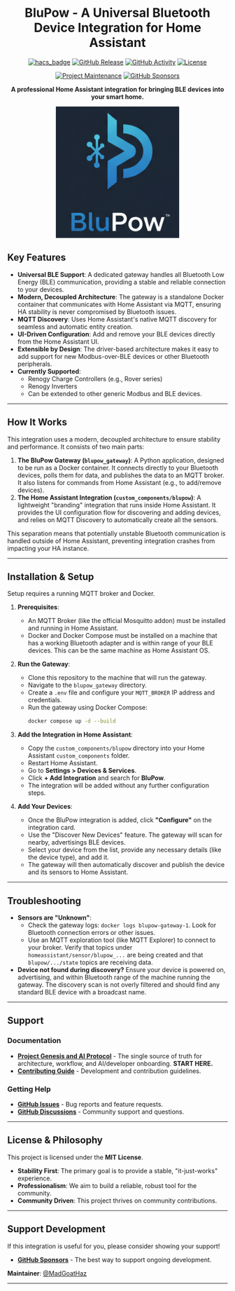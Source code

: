 <div align="center">

# BluPow - A Universal Bluetooth Device Integration for Home Assistant

</div>

<div align="center">

[![hacs_badge](https://img.shields.io/badge/HACS-Default-orange.svg)](https://github.com/hacs/integration)
[![GitHub Release][releases-shield]][releases]
[![GitHub Activity][commits-shield]][commits]
[![License][license-shield]](LICENSE)

[![Project Maintenance][maintenance-shield]][maintenance-url]
[![GitHub Sponsors][sponsors-shield]][sponsors]

**A professional Home Assistant integration for bringing BLE devices into your smart home.**

</div>

<div align="center">
<img src="BluPow.png" alt="BluPow Integration" width="300"/>
</div>

## Key Features

-   **Universal BLE Support**: A dedicated gateway handles all Bluetooth Low Energy (BLE) communication, providing a stable and reliable connection to your devices.
-   **Modern, Decoupled Architecture**: The gateway is a standalone Docker container that communicates with Home Assistant via MQTT, ensuring HA stability is never compromised by Bluetooth issues.
-   **MQTT Discovery**: Uses Home Assistant's native MQTT discovery for seamless and automatic entity creation.
-   **UI-Driven Configuration**: Add and remove your BLE devices directly from the Home Assistant UI.
-   **Extensible by Design**: The driver-based architecture makes it easy to add support for new Modbus-over-BLE devices or other Bluetooth peripherals.
-   **Currently Supported**:
    -   Renogy Charge Controllers (e.g., Rover series)
    -   Renogy Inverters
    -   Can be extended to other generic Modbus and BLE devices.

---

## How It Works

This integration uses a modern, decoupled architecture to ensure stability and performance. It consists of two main parts:

1.  **The BluPow Gateway (`blupow_gateway`)**: A Python application, designed to be run as a Docker container. It connects directly to your Bluetooth devices, polls them for data, and publishes the data to an MQTT broker. It also listens for commands from Home Assistant (e.g., to add/remove devices).
2.  **The Home Assistant Integration (`custom_components/blupow`)**: A lightweight "branding" integration that runs inside Home Assistant. It provides the UI configuration flow for discovering and adding devices, and relies on MQTT Discovery to automatically create all the sensors.

This separation means that potentially unstable Bluetooth communication is handled outside of Home Assistant, preventing integration crashes from impacting your HA instance.

---

## Installation & Setup

Setup requires a running MQTT broker and Docker.

1.  **Prerequisites**:
    *   An MQTT Broker (like the official Mosquitto addon) must be installed and running in Home Assistant.
    *   Docker and Docker Compose must be installed on a machine that has a working Bluetooth adapter and is within range of your BLE devices. This can be the same machine as Home Assistant OS.

2.  **Run the Gateway**:
    *   Clone this repository to the machine that will run the gateway.
    *   Navigate to the `blupow_gateway` directory.
    *   Create a `.env` file and configure your `MQTT_BROKER` IP address and credentials.
    *   Run the gateway using Docker Compose:
        ```bash
        docker compose up -d --build
        ```

3.  **Add the Integration in Home Assistant**:
    *   Copy the `custom_components/blupow` directory into your Home Assistant `custom_components` folder.
    *   Restart Home Assistant.
    *   Go to **Settings > Devices & Services**.
    *   Click **+ Add Integration** and search for **BluPow**.
    *   The integration will be added without any further configuration steps.

4.  **Add Your Devices**:
    *   Once the BluPow integration is added, click **"Configure"** on the integration card.
    *   Use the "Discover New Devices" feature. The gateway will scan for nearby, advertisings BLE devices.
    *   Select your device from the list, provide any necessary details (like the device type), and add it.
    *   The gateway will then automatically discover and publish the device and its sensors to Home Assistant.

---

## Troubleshooting

-   **Sensors are "Unknown"**:
    *   Check the gateway logs: `docker logs blupow-gateway-1`. Look for Bluetooth connection errors or other issues.
    *   Use an MQTT exploration tool (like MQTT Explorer) to connect to your broker. Verify that topics under `homeassistant/sensor/blupow_...` are being created and that `blupow/.../state` topics are receiving data.
-   **Device not found during discovery?** Ensure your device is powered on, advertising, and within Bluetooth range of the machine running the gateway. The discovery scan is not overly filtered and should find any standard BLE device with a broadcast name.

---

## Support

### Documentation
- **[Project Genesis and AI Protocol](docs/PROJECT_GENESIS_AND_AI_PROTOCOL.md)** - The single source of truth for architecture, workflow, and AI/developer onboarding. **START HERE.**
- **[Contributing Guide](docs/CONTRIBUTING.md)** - Development and contribution guidelines.

### Getting Help
- **[GitHub Issues](https://github.com/MadGoatHaz/blupow/issues)** - Bug reports and feature requests.
- **[GitHub Discussions](https://github.com/MadGoatHaz/blupow/discussions)** - Community support and questions.

---

## License & Philosophy

This project is licensed under the **MIT License**.

-   **Stability First**: The primary goal is to provide a stable, "it-just-works" experience.
-   **Professionalism**: We aim to build a reliable, robust tool for the community.
-   **Community Driven**: This project thrives on community contributions.

---

## Support Development

If this integration is useful for you, please consider showing your support!

- **[GitHub Sponsors](https://github.com/sponsors/MadGoatHaz)** - The best way to support ongoing development.

**Maintainer**: [@MadGoatHaz](https://github.com/MadGoatHaz)

---

<!-- Badges -->
[releases-shield]: https://img.shields.io/github/release/MadGoatHaz/blupow.svg?style=for-the-badge
[releases]: https://github.com/MadGoatHaz/blupow/releases
[commits-shield]: https://img.shields.io/github/commit-activity/y/MadGoatHaz/blupow.svg?style=for-the-badge
[commits]: https://github.com/MadGoatHaz/blupow/commits/main
[license-shield]: https://img.shields.io/badge/license-MIT-blue.svg?style=for-the-badge
[maintenance-shield]: https://img.shields.io/badge/maintainer-@MadGoatHaz-blue.svg?style=for-the-badge
[maintenance-url]: https://github.com/MadGoatHaz
[sponsors-shield]: https://img.shields.io/badge/GitHub-Sponsors-ff69b4.svg?style=for-the-badge
[sponsors]: https://github.com/sponsors/MadGoatHaz 